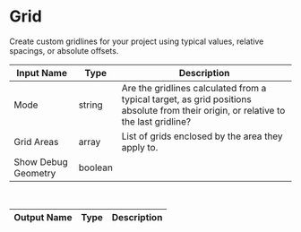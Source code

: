 

# Grid

Create custom gridlines for your project using typical values, relative spacings, or absolute offsets.

|Input Name|Type|Description|
|---|---|---|
|Mode|string|Are the gridlines calculated from a typical target, as grid positions absolute from their origin, or relative to the last gridline?|
|Grid Areas|array|List of grids enclosed by the area they apply to.|
|Show Debug Geometry|boolean||


<br>

|Output Name|Type|Description|
|---|---|---|

